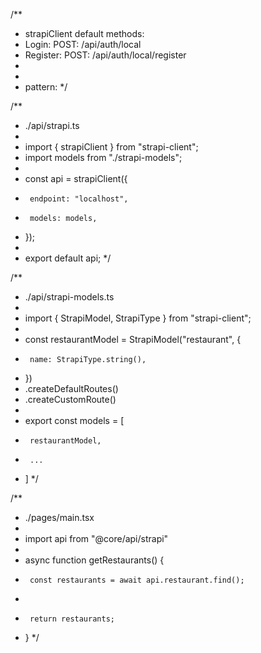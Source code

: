 
/**
 * strapiClient default methods:
 * Login:       POST: /api/auth/local
 * Register:    POST: /api/auth/local/register
 * 
 * 
 * pattern:
 */

/**
 * ./api/strapi.ts
 * 
 * import { strapiClient } from "strapi-client";
 * import models from "./strapi-models";
 * 
 * const api = strapiClient({
 *      endpoint: "localhost", 
 *      models: models,
 * });
 * 
 * export default api;
 */

/**
 * ./api/strapi-models.ts
 * 
 * import { StrapiModel, StrapiType } from "strapi-client";
 * 
 * const restaurantModel = StrapiModel("restaurant", {
 *      name: StrapiType.string(),
 * })
 * .createDefaultRoutes()
 * .createCustomRoute()
 * 
 * export const models = [
 *      restaurantModel,
 *      ...
 * ]
 */

/**
 * ./pages/main.tsx
 * 
 * import api from "@core/api/strapi"
 * 
 * async function getRestaurants() {
 *      const restaurants = await api.restaurant.find();
 * 
 *      return restaurants;
 * }
 */